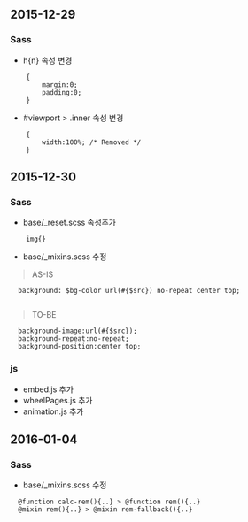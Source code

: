 ## 2015-12-29
### Sass
- h{n} 속성 변경

```
	{
		margin:0;
		padding:0;
	}
```

- #viewport > .inner 속성 변경


```
	{
		width:100%; /* Removed */
	}
```

## 2015-12-30
### Sass
- base/_reset.scss 속성추가


```
	img{}
``` 

- base/_mixins.scss 수정

> AS-IS
```
  background: $bg-color url(#{$src}) no-repeat center top;
	
```
> TO-BE
```
  background-image:url(#{$src});
  background-repeat:no-repeat;
  background-position:center top;
```

### js
- embed.js 추가
- wheelPages.js 추가
- animation.js 추가

## 2016-01-04
### Sass
- base/_mixins.scss 수정

```
  @function calc-rem(){..} > @function rem(){..}
  @mixin rem(){..} > @mixin rem-fallback(){..}
```
